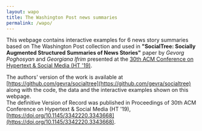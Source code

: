 ```yaml
---
layout: wapo
title: The Washington Post news summaries
permalink: /wapo/
---
```


This webpage contains interactive examples for 6 news story summaries based on The Washington Post collection and used in <b>"SocialTree: Socially Augmented Structured Summaries of News Stories"</b> paper by <i>Gevorg Poghosyan</i> and <i>Georgiana Ifrim</i> presented at the [30th ACM Conference on Hypertext & Social Media (HT '19)](https://human.iisys.de/ht2019/).

The authors' version of the work is available at [https://github.com/gevra/socialtree](https://github.com/gevra/socialtree) along with the code, the data and the interactive examples shown on this webpage.
<br> 
The definitive Version of Record was published in Proceedings of 30th ACM Conference on Hypertext & Social Media (HT '19), [https://doi.org/10.1145/3342220.3343668](https://doi.org/10.1145/3342220.3343668).
